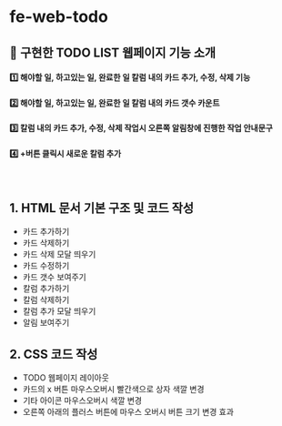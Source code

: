 # fe-web-todo

## :date: 구현한 TODO LIST 웹페이지 기능 소개

#### :one: 해야할 일, 하고있는 일, 완료한 일 칼럼 내의 카드 추가, 수정, 삭제 기능

#### :two: 해야할 일, 하고있는 일, 완료한 일 칼럼 내의 카드 갯수 카운트

#### :three: 칼럼 내의 카드 추가, 수정, 삭제 작업시 오른쪽 알림창에 진행한 작업 안내문구

#### :four: +버튼 클릭시 새로운 칼럼 추가

<br>

## 1. HTML 문서 기본 구조 및 코드 작성

- 카드 추가하기
- 카드 삭제하기
- 카드 삭제 모달 띄우기
- 카드 수정하기
- 카드 갯수 보여주기
- 칼럼 추가하기
- 칼럼 삭제하기
- 칼럼 추가 모달 띄우기
- 알림 보여주기

## 2. CSS 코드 작성

- TODO 웹페이지 레이아웃
- 카드의 x 버튼 마우스오버시 빨간색으로 상자 색깔 변경
- 기타 아이콘 마우스오버시 색깔 변경
- 오른쪽 아래의 플러스 버튼에 마우스 오버시 버튼 크기 변경 효과
